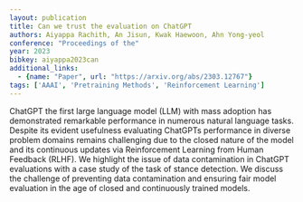 ```yaml
---
layout: publication
title: Can we trust the evaluation on ChatGPT
authors: Aiyappa Rachith, An Jisun, Kwak Haewoon, Ahn Yong-yeol
conference: "Proceedings of the"
year: 2023
bibkey: aiyappa2023can
additional_links:
  - {name: "Paper", url: "https://arxiv.org/abs/2303.12767"}
tags: ['AAAI', 'Pretraining Methods', 'Reinforcement Learning']
---
```

ChatGPT the first large language model (LLM) with mass adoption has demonstrated remarkable performance in numerous natural language tasks. Despite its evident usefulness evaluating ChatGPTs performance in diverse problem domains remains challenging due to the closed nature of the model and its continuous updates via Reinforcement Learning from Human Feedback (RLHF). We highlight the issue of data contamination in ChatGPT evaluations with a case study of the task of stance detection. We discuss the challenge of preventing data contamination and ensuring fair model evaluation in the age of closed and continuously trained models.
